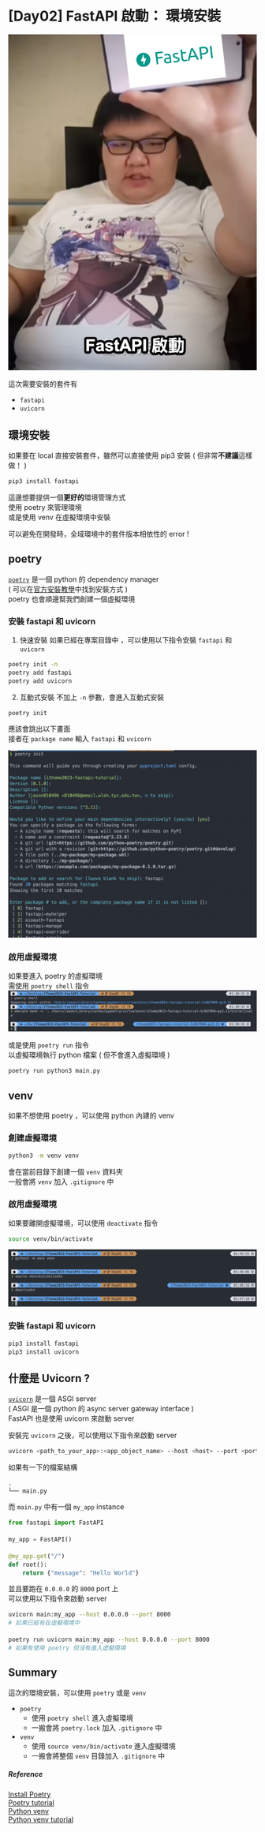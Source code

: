 # [Day02]  FastAPI 啟動： 環境安裝

![](https://raw.githubusercontent.com/jason810496/iThome2023-FastAPI-Tutorial/Images/assets/Day02/banner.png)


這次需要安裝的套件有
- `fastapi`
- `uvicorn`

## 環境安裝

如果要在 local 直接安裝套件，雖然可以直接使用 pip3 安裝
( 但非常**不建議**這樣做！ )
```bash
pip3 install fastapi
```

這邊想要提供一個**更好的**環境管理方式 <br>
使用 poetry 來管理環境 <br>
或是使用 venv 在虛擬環境中安裝

可以避免在開發時，全域環境中的套件版本相依性的 error ! <br>

## poetry

[`poetry`](https://python-poetry.org/) 是一個 python 的 dependency manager <br>
( 可以在[官方安裝教學](https://python-poetry.org/docs/#installation)中找到安裝方式 ) <br>
poetry 也會順邊幫我們創建一個虛擬環境 <br>

### 安裝 fastapi 和 uvicorn

1. 快速安裝
如果已經在專案目錄中 ，可以使用以下指令安裝 `fastapi` 和 `uvicorn`
```bash
poetry init -n
poetry add fastapi
poetry add uvicorn
```

2. 互動式安裝
不加上 `-n` 參數，會進入互動式安裝
```bash
poetry init
```
應該會跳出以下畫面 <br>
接者在 `package name` 輸入 `fastapi` 和 `uvicorn` <br>

![](https://raw.githubusercontent.com/jason810496/iThome2023-FastAPI-Tutorial/Images/assets/Day02/poetry-interative.png)

### 啟用虛擬環境

如果要進入 poetry 的虛擬環境 <br>
需使用 `poetry shell` 指令 
![](https://raw.githubusercontent.com/jason810496/iThome2023-FastAPI-Tutorial/Images/assets/Day02/active.png)

或是使用 `poetry run` 指令 <br>
以虛擬環境執行 python 檔案 ( 但不會進入虛擬環境 ) 

```bash
poetry run python3 main.py
```

## venv

如果不想使用 poetry ，可以使用 python 內建的 venv <br>

### 創建虛擬環境

```bash
python3 -m venv venv
```

會在當前目錄下創建一個 `venv` 資料夾 <br>
一般會將 `venv` 加入 `.gitignore` 中 <br>

### 啟用虛擬環境

如果要離開虛擬環境，可以使用 `deactivate` 指令 <br>
```bash
source venv/bin/activate
```

![](https://raw.githubusercontent.com/jason810496/iThome2023-FastAPI-Tutorial/Images/assets/Day02/venv.png)


### 安裝 fastapi 和 uvicorn

```bash
pip3 install fastapi
pip3 install uvicorn
```

## 什麼是 Uvicorn ?

[`uvicorn`](https://www.uvicorn.org/) 是一個 ASGI server <br> 
( ASGI 是一個 python 的 async server gateway interface ) <br>
FastAPI 也是使用 uvicorn 來啟動 server <br>

安裝完 `uvicorn` 之後，可以使用以下指令來啟動 server
```bash
uvicorn <path_to_your_app>:<app_object_name> --host <host> --port <port>
```

如果有一下的檔案結構
```
.
└── main.py
```
而 `main.py` 中有一個 `my_app` instance
```python
from fastapi import FastAPI

my_app = FastAPI()

@my_app.get("/")
def root():
    return {"message": "Hello World"}
```
並且要跑在 `0.0.0.0` 的 `8000` port 上 <br>
可以使用以下指令來啟動 server
```bash
uvicorn main:my_app --host 0.0.0.0 --port 8000
# 如果已經有在虛擬環境中

poetry run uvicorn main:my_app --host 0.0.0.0 --port 8000
# 如果有使用 poetry 但沒有進入虛擬環境
```

## Summary

這次的環境安裝，可以使用 `poetry` 或是 `venv` <br>

- `poetry`
    - 使用 `poetry shell` 進入虛擬環境
    - 一搬會將 `poetry.lock` 加入 `.gitignore` 中
- `venv`
    - 使用 `source venv/bin/activate` 進入虛擬環境
    - 一搬會將整個 `venv` 目錄加入 `.gitignore` 中

##### Reference

[Install Poetry](https://python-poetry.org/docs/#installation) <br>
[Poetry tutorial](https://python-poetry.org/docs/basic-usage/) <br>
[Python venv](https://docs.python.org/3/library/venv.html) <br>
[Python venv tutorial](https://docs.python.org/3/tutorial/venv.html) <br>


